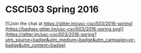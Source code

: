 # CSCI503 Spring 2016

[![Join the chat at https://gitter.im/usc-csci503/2016-spring](https://badges.gitter.im/usc-csci503/2016-spring.svg)](https://gitter.im/usc-csci503/2016-spring?utm_source=badge&utm_medium=badge&utm_campaign=pr-badge&utm_content=badge)

